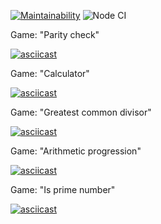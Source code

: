 [![Maintainability](https://api.codeclimate.com/v1/badges/71f8e550658aa9c68326/maintainability)](https://codeclimate.com/github/IlliaTemnov/frontend-project-lvl1/maintainability)
![Node CI](https://github.com/IlliaTemnov/frontend-project-lvl1)

Game: "Parity check"

  [![asciicast](https://asciinema.org/a/7lMcNnxI8Z5sgazHv19ttMcqP.svg)](https://asciinema.org/a/7lMcNnxI8Z5sgazHv19ttMcqP)

Game: "Calculator"

  [![asciicast](https://asciinema.org/a/Ih03rU48b4vvl1Eo7sgZZpUKF.svg)](https://asciinema.org/a/Ih03rU48b4vvl1Eo7sgZZpUKF)

Game: "Greatest common divisor"

  [![asciicast](https://asciinema.org/a/LG8KShaMGuh3zHcpHi0tPT4Ao.svg)](https://asciinema.org/a/LG8KShaMGuh3zHcpHi0tPT4Ao)

Game: "Arithmetic progression"

  [![asciicast](https://asciinema.org/a/yyPJD9m0niiCyFaed1VBKo5Bm.svg)](https://asciinema.org/a/yyPJD9m0niiCyFaed1VBKo5Bm)

Game: "Is prime number"

  [![asciicast](https://asciinema.org/a/lZZIiJ7DjSewp5EvPGiRkv7zL.svg)](https://asciinema.org/a/lZZIiJ7DjSewp5EvPGiRkv7zL)
